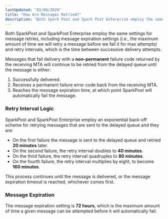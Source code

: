 ```yaml
---
lastUpdated: "02/08/2020"
title: "How Are Messages Retried?"
description: "Both Spark Post and Spark Post Enterprise employ the same settings for message retries including message expiration settings i e the maximum amount of time we will retry a message before we fail it for max attempts and retry intervals which is the time between successive delivery attempts Messages that..."
---
```


Both SparkPost and SparkPost Enterprise employ the same settings for message retries, including message expiration settings (i.e., the maximum amount of time we will retry a message before we fail it for max attempts) and retry intervals, which is the time between successive delivery attempts.

Messages that fail delivery with a **non-permanent** failure code returned by the receiving MTA will continue to be retried from the delayed queue until the message is either:

1. Successfully delivered.
2. Receives a permanent failure error code back from the receiving MTA.
3. Reaches the message expiration time, at which point SparkPost will automatically fail the message.

### Retry Interval Logic 

SparkPost and SparkPost Enterprise employ an exponential back-off scheme for retrying messages that are sent to the delayed queue and they are:

* On the first failure the message is sent to the delayed queue and retried **20 minutes** later.
* On the second failure, the retry interval doubles to **40 minutes**.
* On the third failure, the retry interval quadruples to **80 minutes**.
* On the fourth failure, the retry interval multiplies by eight, to become **160 minutes**.

This process continues until the message is delivered, or the message expiration timeout is reached, whichever comes first.

### Message Expiration 

The message expiration setting is **72 hours**, which is the maximum amount of time a given message can be attempted before it will automatically fail.

